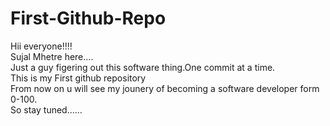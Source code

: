 # First-Github-Repo
Hii everyone!!!!
<br>
Sujal Mhetre here....
<br>
Just a guy figering out this software thing.One commit at a time.
<br>
This is my First github repository
<br>
From now on u will see my jounery of becoming a software developer form 0-100.
<br>
So stay tuned......
